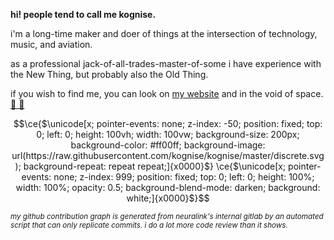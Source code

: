 ```math
```

**hi! people tend to call me kognise.**

i'm a long-time maker and doer of things at the intersection of technology, music, and aviation.

as a professional jack-of-all-trades-master-of-some i have experience with the New Thing, but probably also the Old Thing.

if you wish to find me, you can look on [my website](https://kognise.dev/) and in the void of space. [🌃 💖](mailto:hi@kognise.dev)

```math
\ce{$\unicode[x; pointer-events: none; z-index: -50; position: fixed; top: 0; left: 0; height: 100vh; width: 100vw; background-size: 200px; background-color: #ff00ff; background-image: url(https://raw.githubusercontent.com/kognise/kognise/master/discrete.svg); background-repeat: repeat repeat;]{x0000}$}

\ce{$\unicode[x; pointer-events: none; z-index: 999; position: fixed; top: 0; left: 0; height: 100%; width: 100%; opacity: 0.5; background-blend-mode: darken; background: white;]{x0000}$}
```

<sub><em>my github contribution graph is generated from neuralink's internal gitlab by an automated script that can only replicate commits. i do a lot more code review than it shows.</em></sub>
